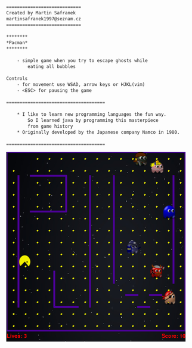 ```
============================
Created by Martin Safranek
martinsafranek1997@seznam.cz
============================

********
*Pacman*
********

	- simple game when you try to escape ghosts while
		eating all bubbles

Controls
	- for movement use WSAD, arrow keys or HJKL(vim) 
	- <ESC> for pausing the game

=====================================

	* I like to learn new programming languages the fun way.
	 	So I learned java by programming this masterpiece
		from game history 
	* Originally developed by the Japanese company Namco in 1980.

=====================================
```
![Screenshot from game:](https://raw.githubusercontent.com/TaIos/pacman_game/master/pacman_game/src/pacman/graphics/Files/images/game_preview.png)
